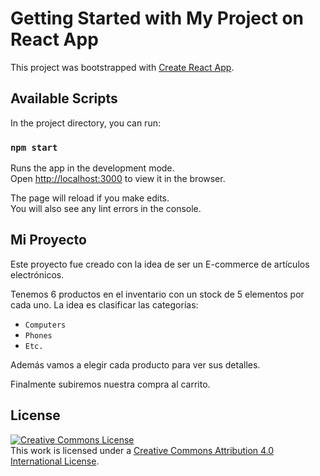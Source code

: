 # Getting Started with My Project on React App

This project was bootstrapped with [Create React App](https://github.com/facebook/create-react-app).

## Available Scripts

In the project directory, you can run:

### `npm start`

Runs the app in the development mode.\
Open [http://localhost:3000](http://localhost:3000) to view it in the browser.

The page will reload if you make edits.\
You will also see any lint errors in the console.

## Mi Proyecto

Este proyecto fue creado con la idea de ser un E-commerce de artículos electrónicos.

Tenemos 6 productos en el inventario con un stock de 5 elementos por cada uno.
La idea es clasificar las categorías:

- `Computers`
- `Phones`
- `Etc.`

Además vamos a elegir cada producto para ver sus detalles.

Finalmente subiremos nuestra compra al carrito.

## License

<a rel="license" href="http://creativecommons.org/licenses/by/4.0/"><img alt="Creative Commons License" style="border-width:0" src="https://i.creativecommons.org/l/by/4.0/88x31.png" /></a><br />This work is licensed under a <a rel="license" href="http://creativecommons.org/licenses/by/4.0/">Creative Commons Attribution 4.0 International License</a>.
